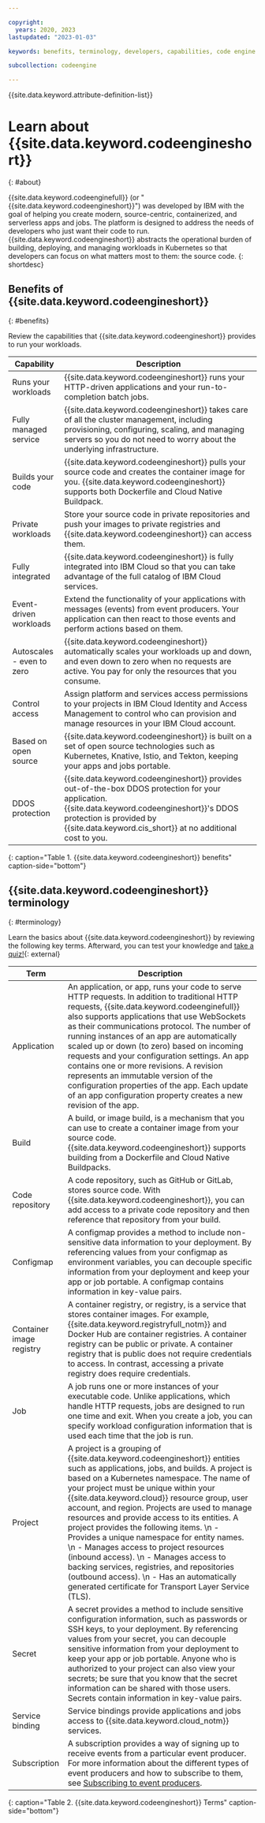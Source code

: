 ```yaml
---

copyright:
  years: 2020, 2023
lastupdated: "2023-01-03"

keywords: benefits, terminology, developers, capabilities, code engine

subcollection: codeengine

---
```


{{site.data.keyword.attribute-definition-list}}

# Learn about {{site.data.keyword.codeengineshort}} 
{: #about}

{{site.data.keyword.codeenginefull}} (or "{{site.data.keyword.codeengineshort}}") was developed by IBM with the goal of helping you create modern, source-centric, containerized, and serverless apps and jobs. The platform is designed to address the needs of developers who just want their code to run. {{site.data.keyword.codeengineshort}} abstracts the operational burden of building, deploying, and managing workloads in Kubernetes so that developers can focus on what matters most to them: the source code. 
{: shortdesc}


## Benefits of {{site.data.keyword.codeengineshort}}
{: #benefits}

Review the capabilities that {{site.data.keyword.codeengineshort}} provides to run your workloads.

| Capability | Description |
| --------- | ------------------- |
| Runs your workloads | {{site.data.keyword.codeengineshort}} runs your HTTP-driven applications and your run-to-completion batch jobs.  |
| Fully managed service | {{site.data.keyword.codeengineshort}} takes care of all the cluster management, including provisioning, configuring, scaling, and managing servers so you do not need to worry about the underlying infrastructure.  |
| Builds your code | {{site.data.keyword.codeengineshort}} pulls your source code and creates the container image for you. {{site.data.keyword.codeengineshort}} supports both Dockerfile and Cloud Native Buildpack. |
| Private workloads | Store your source code in private repositories and push your images to private registries and {{site.data.keyword.codeengineshort}} can access them. |
| Fully integrated | {{site.data.keyword.codeengineshort}} is fully integrated into IBM Cloud so that you can take advantage of the full catalog of IBM Cloud services. |
| Event-driven workloads | Extend the functionality of your applications with messages (events) from event producers. Your application can then react to those events and perform actions based on them. |
| Autoscales - even to zero | {{site.data.keyword.codeengineshort}} automatically scales your workloads up and down, and even down to zero when no requests are active. You pay for only the resources that you consume. |
| Control access | Assign platform and services access permissions to your projects in IBM Cloud Identity and Access Management to control who can provision and manage resources in your IBM Cloud account. |
| Based on open source | {{site.data.keyword.codeengineshort}} is built on a set of open source technologies such as Kubernetes, Knative, Istio, and Tekton, keeping your apps and jobs portable. |
| DDOS protection | {{site.data.keyword.codeengineshort}} provides out-of-the-box DDOS protection for your application. {{site.data.keyword.codeengineshort}}'s DDOS protection is provided by {{site.data.keyword.cis_short}} at no additional cost to you. |
{: caption="Table 1. {{site.data.keyword.codeengineshort}} benefits" caption-side="bottom"}

## {{site.data.keyword.codeengineshort}} terminology
{: #terminology}

Learn the basics about {{site.data.keyword.codeengineshort}} by reviewing the following key terms. Afterward, you can test your knowledge and [take a quiz!](https://ibm.biz/BdfFxR){: external}

| Term | Description |
| --------- | ------------------- |
| Application | An application, or app, runs your code to serve HTTP requests. In addition to traditional HTTP requests, {{site.data.keyword.codeenginefull}} also supports applications that use WebSockets as their communications protocol. The number of running instances of an app are automatically scaled up or down (to zero) based on incoming requests and your configuration settings. An app contains one or more revisions. A revision represents an immutable version of the configuration properties of the app. Each update of an app configuration property creates a new revision of the app.  |
| Build | A build, or image build, is a mechanism that you can use to create a container image from your source code. {{site.data.keyword.codeengineshort}} supports building from a Dockerfile and Cloud Native Buildpacks. |
| Code repository | A code repository, such as GitHub or GitLab, stores source code. With {{site.data.keyword.codeengineshort}}, you can add access to a private code repository and then reference that repository from your build. |
| Configmap | A configmap provides a method to include non-sensitive data information to your deployment. By referencing values from your configmap as environment variables, you can decouple specific information from your deployment and keep your app or job portable. A configmap contains information in key-value pairs. |
| Container image registry | A container registry, or registry, is a service that stores container images. For example, {{site.data.keyword.registryfull_notm}} and Docker Hub are container registries. A container registry can be public or private. A container registry that is public does not require credentials to access. In contrast, accessing a private registry does require credentials. |
| Job | A job runs one or more instances of your executable code. Unlike applications, which handle HTTP requests, jobs are designed to run one time and exit. When you create a job, you can specify workload configuration information that is used each time that the job is run. |
| Project | A project is a grouping of {{site.data.keyword.codeengineshort}} entities such as applications, jobs, and builds. A project is based on a Kubernetes namespace. The name of your project must be unique within your {{site.data.keyword.cloud}} resource group, user account, and region. Projects are used to manage resources and provide access to its entities. A project provides the following items. \n - Provides a unique namespace for entity names. \n - Manages access to project resources (inbound access). \n - Manages access to backing services, registries, and repositories (outbound access). \n - Has an automatically generated certificate for Transport Layer Service (TLS). |
| Secret | A secret provides a method to include sensitive configuration information, such as passwords or SSH keys, to your deployment. By referencing values from your secret, you can decouple sensitive information from your deployment to keep your app or job portable. Anyone who is authorized to your project can also view your secrets; be sure that you know that the secret information can be shared with those users. Secrets contain information in key-value pairs. |
| Service binding | Service bindings provide applications and jobs access to {{site.data.keyword.cloud_notm}} services. |
| Subscription | A subscription provides a way of signing up to receive events from a particular event producer. For more information about the different types of event producers and how to subscribe to them, see [Subscribing to event producers](/docs/codeengine?topic=codeengine-subscribing-events). |
{: caption="Table 2. {{site.data.keyword.codeengineshort}} Terms" caption-side="bottom"}


